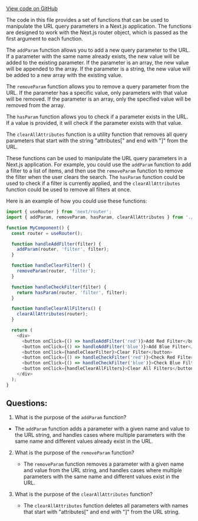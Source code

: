 [View code on GitHub](zoo-labs/zoo/blob/master/app/utils/router.ts)

The code in this file provides a set of functions that can be used to manipulate the URL query parameters in a Next.js application. The functions are designed to work with the Next.js router object, which is passed as the first argument to each function.

The `addParam` function allows you to add a new query parameter to the URL. If a parameter with the same name already exists, the new value will be added to the existing parameter. If the parameter is an array, the new value will be appended to the array. If the parameter is a string, the new value will be added to a new array with the existing value.

The `removeParam` function allows you to remove a query parameter from the URL. If the parameter has a specific value, only parameters with that value will be removed. If the parameter is an array, only the specified value will be removed from the array.

The `hasParam` function allows you to check if a parameter exists in the URL. If a value is provided, it will check if the parameter exists with that value.

The `clearAllAttributes` function is a utility function that removes all query parameters that start with the string "attributes[" and end with "]" from the URL.

These functions can be used to manipulate the URL query parameters in a Next.js application. For example, you could use the `addParam` function to add a filter to a list of items, and then use the `removeParam` function to remove the filter when the user clears the search. The `hasParam` function could be used to check if a filter is currently applied, and the `clearAllAttributes` function could be used to remove all filters at once.

Here is an example of how you could use these functions:

```javascript
import { useRouter } from 'next/router';
import { addParam, removeParam, hasParam, clearAllAttributes } from './zoo';

function MyComponent() {
  const router = useRouter();

  function handleAddFilter(filter) {
    addParam(router, 'filter', filter);
  }

  function handleClearFilter() {
    removeParam(router, 'filter');
  }

  function handleCheckFilter(filter) {
    return hasParam(router, 'filter', filter);
  }

  function handleClearAllFilters() {
    clearAllAttributes(router);
  }

  return (
    <div>
      <button onClick={() => handleAddFilter('red')}>Add Red Filter</button>
      <button onClick={() => handleAddFilter('blue')}>Add Blue Filter</button>
      <button onClick={handleClearFilter}>Clear Filter</button>
      <button onClick={() => handleCheckFilter('red')}>Check Red Filter</button>
      <button onClick={() => handleCheckFilter('blue')}>Check Blue Filter</button>
      <button onClick={handleClearAllFilters}>Clear All Filters</button>
    </div>
  );
}
```
## Questions: 
 1. What is the purpose of the `addParam` function?
   - The `addParam` function adds a parameter with a given name and value to the URL string, and handles cases where multiple parameters with the same name and different values already exist in the URL.

2. What is the purpose of the `removeParam` function?
   - The `removeParam` function removes a parameter with a given name and value from the URL string, and handles cases where multiple parameters with the same name and different values exist in the URL.

3. What is the purpose of the `clearAllAttributes` function?
   - The `clearAllAttributes` function deletes all parameters with names that start with "attributes[" and end with "]" from the URL string.
